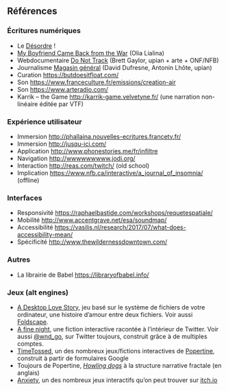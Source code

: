 
## Références

### Écritures numériques
- Le [Désordre](http://desordre.net/) !
- [My Boyfriend Came Back from the War](http://www.teleportacia.org/war) (Olia Lialina)
- Webdocumentaire [Do Not Track](https://donottrack-doc.com/fr/) (Brett Gaylor, upian + arte + ONF/NFB)
- Journalisme [Magasin général](http://magasin-general.fr/) (David Dufresne, Antonin Lhôte, upian)
- Curation https://butdoesitfloat.com/
- Son https://www.franceculture.fr/emissions/creation-air 
- Son https://www.arteradio.com/
- Karrik – the Game http://karrik-game.velvetyne.fr/ (une narration non-linéaire éditée par VTF)

### Expérience utilisateur
- Immersion http://phallaina.nouvelles-ecritures.francetv.fr/ 
- Immersion http://jusqu-ici.com/
- Application http://www.phonestories.me/fr/infiltre
- Navigation http://wwwwwwwww.jodi.org/
- Interaction http://reas.com/twitch/ (old school)
- Implication https://www.nfb.ca/interactive/a_journal_of_insomnia/ (offline)

### Interfaces
- Responsivité https://raphaelbastide.com/workshops/requetespatiale/
- Mobilité http://www.accentgrave.net/esa/soundmap/
- Accessibilité https://vasilis.nl/research/2017/07/what-does-accessibility-mean/
- Spécificité http://www.thewildernessdowntown.com/

### Autres
- La librairie de Babel https://libraryofbabel.info/

### Jeux (alt engines)
- [A Desktop Love Story](https://alienmelon.itch.io/lovestory), jeu basé sur le système de fichiers de votre ordinateur, une histoire d’amour entre deux fichiers. Voir aussi [Foldscape](https://porpentine.itch.io/foldscape).
- [A fine night](https://twitter.com/AFineNight), une fiction interactive racontée à l’intérieur de Twitter. Voir aussi [@wnd_go](https://twitter.com/wnd_go), sur Twitter toujours, construit grâce à de multiples comptes.
- [TimeTossed](http://slimedaughter.com/games/twine/timetossed/), un des nombreux jeux/fictions interactives de [Popertine](http://slimedaughter.com/), construit à partir de formulaires Google
- Toujours de Popertine, [*Howling dogs*](http://slimedaughter.com/games/twine/howlingdogs/) à la structure narrative fractale (en anglais)
- [Anxiety](https://ncase.itch.io/anxiety), un des nombreux jeux interactifs qu’on peut trouver sur [itch.io](https://itch.io/)

